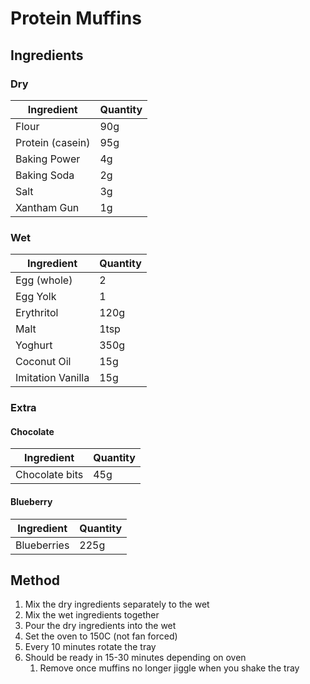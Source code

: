 # Protein Muffins

## Ingredients

### Dry

| Ingredient        | Quantity                    |
| ----------------- | --------------------------- | 
| Flour | 90g |
| Protein (casein) | 95g |
| Baking Power | 4g |
| Baking Soda | 2g |
| Salt | 3g |
| Xantham Gun | 1g |

### Wet

| Ingredient        | Quantity                    |
| ----------------- | --------------------------- | 
| Egg (whole) | 2 |
| Egg Yolk | 1 |
| Erythritol | 120g |
| Malt | 1tsp |
| Yoghurt | 350g |
| Coconut Oil | 15g |
| Imitation Vanilla | 15g |

### Extra

#### Chocolate

| Ingredient        | Quantity                    |
| ----------------- | --------------------------- | 
| Chocolate bits | 45g |

#### Blueberry

| Ingredient        | Quantity                    |
| ----------------- | --------------------------- | 
| Blueberries | 225g |

## Method

1. Mix the dry ingredients separately to the wet
2. Mix the wet ingredients together
3. Pour the dry ingredients into the wet
4. Set the oven to 150C (not fan forced)
5. Every 10 minutes rotate the tray
6. Should be ready in 15-30 minutes depending on oven
   1. Remove once muffins no longer jiggle when you shake the tray
